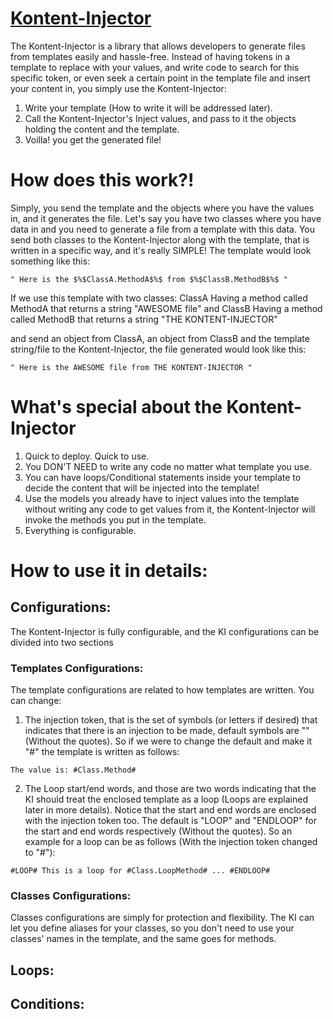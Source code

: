 # [Kontent-Injector](https://khaledhamdy89.github.io/Kontent-Injector/)

The Kontent-Injector is a library that allows developers to generate files from templates easily and hassle-free.
Instead of having tokens in a template to replace with your values, and write code to search for this specific token, or even seek a certain point in the template file and insert your content in, you simply use the Kontent-Injector:
  1. Write your template (How to write it will be addressed later).
  2. Call the Kontent-Injector's Inject values, and pass to it the objects holding the content and the template.
  3. Voilla! you get the generated file!
  
# How does this work?!
Simply, you send the template and the objects where you have the values in, and it generates the file.
Let's say you have two classes where you have data in and you need to generate a file from a template with this data.
You send both classes to the Kontent-Injector along with the template, that is written in a specific way, and it's really SIMPLE!
The template would look something like this:
```
" Here is the $%$ClassA.MethodA$%$ from $%$ClassB.MethodB$%$ "
```
If we use this template with two classes:
ClassA
Having a method called MethodA that returns a string "AWESOME file"
and ClassB
Having a method called MethodB that returns a string "THE KONTENT-INJECTOR"

and send an object from ClassA, an object from ClassB and the template string/file to the Kontent-Injector, the file generated would look like this:
```
" Here is the AWESOME file from THE KONTENT-INJECTOR "
```
# What's special about the Kontent-Injector
1. Quick to deploy. Quick to use. 
2. You DON'T NEED to write any code no matter what template you use.
3. You can have loops/Conditional statements inside your template to decide the content that will be injected into the template!
4. Use the models you already have to inject values into the template without writing any code to get values from it, the Kontent-Injector will invoke the methods you put in the template.
5. Everything is configurable.

# How to use it in details:
## Configurations:
The Kontent-Injector is fully configurable, and the KI configurations can be divided into two sections
### Templates Configurations:
The template configurations are related to how templates are written.
You can change:
1. The injection token, that is the set of symbols (or letters if desired) that indicates that there is an injection to be made, default symbols are "$%$" (Without the quotes). So if we were to change the default and make it "#" the template is written as follows:
```
The value is: #Class.Method#
```
2. The Loop start/end words, and those are two words indicating that the KI should treat the enclosed template as a loop (Loops are explained later in more details). Notice that the start and end words are enclosed with the injection token too. The default is "LOOP" and "ENDLOOP" for the start and end words respectively (Without the quotes). So an example for a loop can be as follows (With the injection token changed to "#"):
```
#LOOP# This is a loop for #Class.LoopMethod# ... #ENDLOOP#
```
### Classes Configurations:
Classes configurations are simply for protection and flexibility. The KI can let you define aliases for your classes, so you don't need to use your classes' names in the template, and the same goes for methods.
## Loops:
## Conditions:

